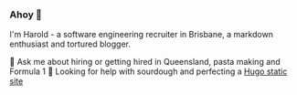 ### Ahoy 👋

I'm Harold - a software engineering recruiter in Brisbane, a markdown enthusiast and tortured blogger.

💬 Ask me about hiring or getting hired in Queensland, pasta making and Formula 1
🤔 Looking for help with sourdough and perfecting a [Hugo static site](https://gohugo.io)

<!--
**theharold9000/theharold9000** is a ✨ _special_ ✨ repository because its `README.md` (this file) appears on your GitHub profile.

Here are some ideas to get you started:

- 🔭 I’m currently working on ...
- 🤔 I’m looking for help with ...
- 💬 Ask me about ...
- 📫 How to reach me: ...
- 😄 Pronouns: ...
- ⚡ Fun fact: ...
-->

